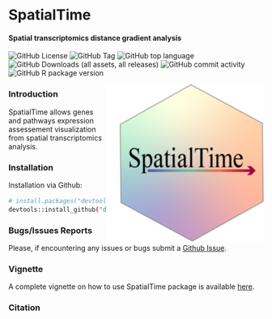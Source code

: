 # SpatialTime
#### Spatial transcriptomics distance gradient analysis

<!-- badges: start -->
![GitHub License](https://img.shields.io/github/license/dimitrisokolowskei/SpatialTime)
![GitHub Tag](https://img.shields.io/github/v/tag/dimitrisokolowskei/SpatialTime)
![GitHub top language](https://img.shields.io/github/languages/top/dimitrisokolowskei/SpatialTime)
![GitHub Downloads (all assets, all releases)](https://img.shields.io/github/downloads/dimitrisokolowskei/SpatialTime/total)
![GitHub commit activity](https://img.shields.io/github/commit-activity/w/dimitrisokolowskei/SpatialTime)
![GitHub R package version](https://img.shields.io/github/r-package/v/dimitrisokolowskei/SpatialTime)
<!-- badges: stop -->




<img src="man/figures/logo.png" align="right" width = "310" height="310" alt="" /> 

### Introduction
SpatialTime allows genes and pathways expression assessement visualization from spatial transcriptomics analysis. 

### Installation 

Installation via Github:
```sh
# install.packages("devtools")
devtools::install_github("dimitrisokolowskei/SpatialTime")
```
### Bugs/Issues Reports
Please, if encountering any issues or bugs submit a [Github Issue](https://github.com/dimitrisokolowskei/SpatialTime/issues).


### Vignette 
A complete vignette on how to use SpatialTime package is available [here](dimitrisokolowskei.github.io/SpatialTime/).

### Citation
